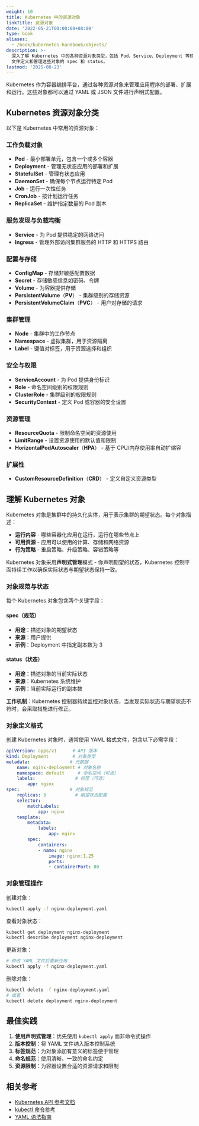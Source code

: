 ```yaml
---
weight: 10
title: Kubernetes 中的资源对象
linkTitle: 资源对象
date: '2022-05-21T00:00:00+08:00'
type: book
aliases:
  - /book/kubernetes-handbook/objects/
description: >-
  深入了解 Kubernetes 中的各种资源对象类型，包括 Pod、Service、Deployment 等核心概念，以及如何通过 YAML
  文件定义和管理这些对象的 spec 和 status。
lastmod: '2025-08-23'
---
```


Kubernetes 作为容器编排平台，通过各种资源对象来管理应用程序的部署、扩展和运行。这些对象都可以通过 YAML 或 JSON 文件进行声明式配置。

## Kubernetes 资源对象分类

以下是 Kubernetes 中常用的资源对象：

### 工作负载对象

- **Pod** - 最小部署单元，包含一个或多个容器
- **Deployment** - 管理无状态应用的部署和扩展
- **StatefulSet** - 管理有状态应用
- **DaemonSet** - 确保每个节点运行特定 Pod
- **Job** - 运行一次性任务
- **CronJob** - 按计划运行任务
- **ReplicaSet** - 维护指定数量的 Pod 副本

### 服务发现与负载均衡

- **Service** - 为 Pod 提供稳定的网络访问
- **Ingress** - 管理外部访问集群服务的 HTTP 和 HTTPS 路由

### 配置与存储

- **ConfigMap** - 存储非敏感配置数据
- **Secret** - 存储敏感信息如密码、令牌
- **Volume** - 为容器提供存储
- **PersistentVolume**（**PV**） - 集群级别的存储资源
- **PersistentVolumeClaim**（**PVC**） - 用户对存储的请求

### 集群管理

- **Node** - 集群中的工作节点
- **Namespace** - 虚拟集群，用于资源隔离
- **Label** - 键值对标签，用于资源选择和组织

### 安全与权限

- **ServiceAccount** - 为 Pod 提供身份标识
- **Role** - 命名空间级别的权限规则
- **ClusterRole** - 集群级别的权限规则
- **SecurityContext** - 定义 Pod 或容器的安全设置

### 资源管理

- **ResourceQuota** - 限制命名空间的资源使用
- **LimitRange** - 设置资源使用的默认值和限制
- **HorizontalPodAutoscaler**（**HPA**） - 基于 CPU/内存使用率自动扩缩容

### 扩展性

- **CustomResourceDefinition**（**CRD**） - 定义自定义资源类型

## 理解 Kubernetes 对象

Kubernetes 对象是集群中的持久化实体，用于表示集群的期望状态。每个对象描述：

- **运行内容** - 哪些容器化应用在运行，运行在哪些节点上
- **可用资源** - 应用可以使用的计算、存储和网络资源  
- **行为策略** - 重启策略、升级策略、容错策略等

Kubernetes 对象采用**声明式管理**模式 - 你声明期望的状态，Kubernetes 控制平面持续工作以确保实际状态与期望状态保持一致。

### 对象规范与状态

每个 Kubernetes 对象包含两个关键字段：

#### spec（规范）

- **用途**：描述对象的期望状态
- **来源**：用户提供
- **示例**：Deployment 中指定副本数为 3

#### status（状态）  

- **用途**：描述对象的当前实际状态
- **来源**：Kubernetes 系统维护
- **示例**：当前实际运行的副本数

**工作机制**：Kubernetes 控制器持续监控对象状态，当发现实际状态与期望状态不符时，会采取措施进行修正。

### 对象定义格式

创建 Kubernetes 对象时，通常使用 YAML 格式文件，包含以下必需字段：

```yaml
apiVersion: apps/v1      # API 版本
kind: Deployment         # 对象类型  
metadata:               # 元数据
    name: nginx-deployment # 对象名称
    namespace: default     # 命名空间（可选）
    labels:               # 标签（可选）
        app: nginx
spec:                   # 对象规范
    replicas: 3           # 期望状态配置
    selector:
        matchLabels:
            app: nginx
    template:
        metadata:
            labels:
                app: nginx
        spec:
            containers:
            - name: nginx
                image: nginx:1.25
                ports:
                - containerPort: 80
```

### 对象管理操作

创建对象：

```bash
kubectl apply -f nginx-deployment.yaml
```

查看对象状态：

```bash
kubectl get deployment nginx-deployment
kubectl describe deployment nginx-deployment  
```

更新对象：

```bash
# 修改 YAML 文件后重新应用
kubectl apply -f nginx-deployment.yaml
```

删除对象：

```bash
kubectl delete -f nginx-deployment.yaml
# 或者
kubectl delete deployment nginx-deployment
```

## 最佳实践

1. **使用声明式管理**：优先使用 `kubectl apply` 而非命令式操作
2. **版本控制**：将 YAML 文件纳入版本控制系统
3. **标签规范**：为对象添加有意义的标签便于管理
4. **命名规范**：使用清晰、一致的命名约定
5. **资源限制**：为容器设置合适的资源请求和限制

## 相关参考

- [Kubernetes API 参考文档](https://kubernetes.io/docs/reference/kubernetes-api/)
- [kubectl 命令参考](https://kubernetes.io/docs/reference/kubectl/)
- [YAML 语法指南](https://yaml.org/spec/1.2/spec.html)
